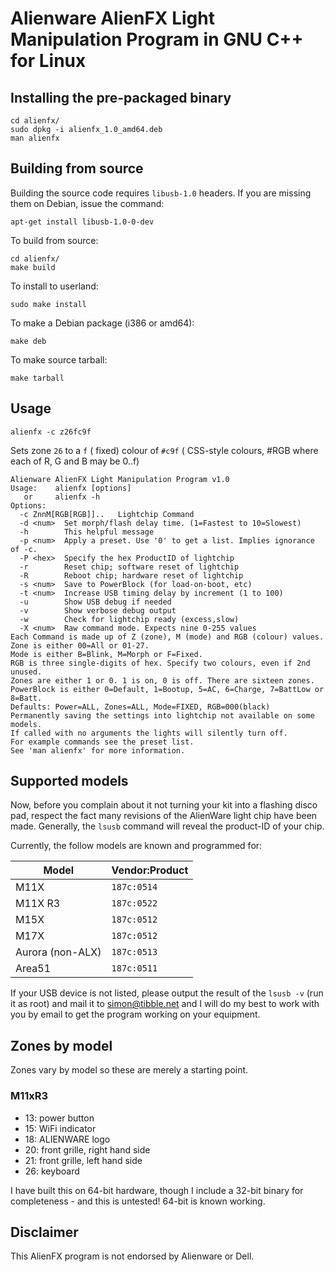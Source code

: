 
# Alienware AlienFX Light Manipulation Program in GNU C++ for Linux


## Installing the pre-packaged binary

    cd alienfx/
    sudo dpkg -i alienfx_1.0_amd64.deb
    man alienfx


## Building from source

Building the source code requires `libusb-1.0` headers.  If you are missing
them on Debian, issue the command:

    apt-get install libusb-1.0-0-dev

To build from source:

    cd alienfx/
    make build

To install to userland:

    sudo make install

To make a Debian package (i386 or amd64):

    make deb

To make source tarball:

    make tarball


## Usage

    alienfx -c z26fc9f

Sets zone `26` to a `f` ( fixed) colour of `#c9f` ( CSS-style colours, #RGB
where each of R, G and B may be 0..f)

    Alienware AlienFX Light Manipulation Program v1.0
    Usage:    alienfx [options]
       or     alienfx -h
    Options:
      -c ZnnM[RGB[RGB]]..   Lightchip Command
      -d <num>  Set morph/flash delay time. (1=Fastest to 10=Slowest)
      -h        This helpful message
      -p <num>  Apply a preset. Use '0' to get a list. Implies ignorance of -c.
      -P <hex>  Specify the hex ProductID of lightchip
      -r        Reset chip; software reset of lightchip
      -R        Reboot chip; hardware reset of lightchip
      -s <num>  Save to PowerBlock (for load-on-boot, etc)
      -t <num>  Increase USB timing delay by increment (1 to 100)
      -u        Show USB debug if needed
      -v        Show verbose debug output
      -w        Check for lightchip ready (excess,slow)
      -X <num>  Raw command mode. Expects nine 0-255 values
    Each Command is made up of Z (zone), M (mode) and RGB (colour) values.
    Zone is either 00=All or 01-27.
    Mode is either B=Blink, M=Morph or F=Fixed.
    RGB is three single-digits of hex. Specify two colours, even if 2nd unused.
    Zones are either 1 or 0. 1 is on, 0 is off. There are sixteen zones.
    PowerBlock is either 0=Default, 1=Bootup, 5=AC, 6=Charge, 7=BattLow or 8=Batt.
    Defaults: Power=ALL, Zones=ALL, Mode=FIXED, RGB=000(black)
    Permanently saving the settings into lightchip not available on some models.
    If called with no arguments the lights will silently turn off.
    For example commands see the preset list.
    See 'man alienfx' for more information.


## Supported models

Now, before you complain about it not turning your kit into a flashing disco
pad, respect the fact many revisions of the AlienWare light chip have been
made.   Generally, the `lsusb` command will reveal the product-ID of your chip.

Currently, the follow models are known and programmed for:

Model            | Vendor:Product
-----------------|---------------
M11X             | `187c:0514`
M11X R3          | `187c:0522`
M15X             | `187c:0512`
M17X             | `187c:0512`
Aurora (non-ALX) | `187c:0513`
Area51           | `187c:0511`

If your USB device is not listed, please output the result of the `lsusb -v`
(run it as root) and mail it to <simon@tibble.net> and I will do my best to
work with you by email to get the program working on your equipment.


## Zones by model

Zones vary by model so these are merely a starting point.

### M11xR3

  - 13: power button
  - 15: WiFi indicator
  - 18: ALIENWARE logo
  - 20: front grille, right hand side
  - 21: front grille, left hand side
  - 26: keyboard



I have built this on 64-bit hardware, though I include a 32-bit binary for
completeness - and this is untested!  64-bit is known working.


## Disclaimer

This AlienFX program is not endorsed by Alienware or Dell.


